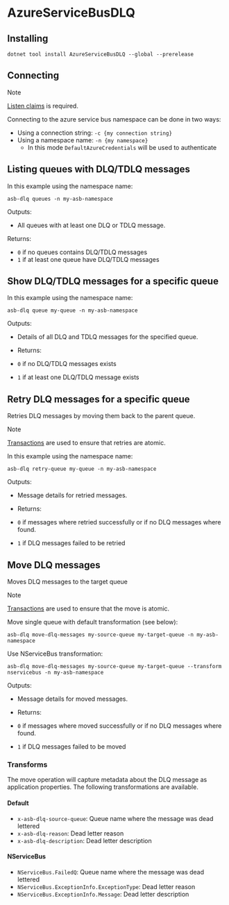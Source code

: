 # AzureServiceBusDLQ

## Installing

`dotnet tool install AzureServiceBusDLQ --global --prerelease`

## Connecting

> [!NOTE]  
> [Listen claims](https://learn.microsoft.com/en-us/azure/service-bus-messaging/service-bus-authentication-and-authorization) is required.

Connecting to the azure service bus namespace can be done in two ways:

- Using a connection string: `-c {my connection string}`
- Using a namespace name: `-n {my namespace}`
  - In this mode `DefaultAzureCredentials` will be used to authenticate

## Listing queues with DLQ/TDLQ messages

In this example using the namespace name:

`asb-dlq queues -n my-asb-namespace`

Outputs:

- All queues with at least one DLQ or TDLQ message.

Returns:

- `0` if no queues contains DLQ/TDLQ messages
- `1` if at least one queue have DLQ/TDLQ messages

## Show DLQ/TDLQ messages for a specific queue

In this example using the namespace name:

`asb-dlq queue my-queue -n my-asb-namespace`

Outputs:

- Details of all DLQ and TDLQ messages for the specified queue.

- Returns:

- `0` if no DLQ/TDLQ messages exists
- `1` if at least one DLQ/TDLQ message exists

## Retry DLQ messages for a specific queue

Retries DLQ messages by moving them back to the parent queue.

> [!NOTE]  
> [Transactions](https://learn.microsoft.com/en-us/azure/service-bus-messaging/service-bus-transactions) are used to ensure that retries are atomic.

In this example using the namespace name:

`asb-dlq retry-queue my-queue -n my-asb-namespace`

Outputs:

- Message details for retried messages.

- Returns:

- `0` if messages where retried successfully or if no DLQ messages where found.
- `1` if DLQ messages failed to be retried

## Move DLQ messages

Moves DLQ messages to the target queue

> [!NOTE]  
> [Transactions](https://learn.microsoft.com/en-us/azure/service-bus-messaging/service-bus-transactions) are used to ensure that the move is atomic.

Move single queue with default transformation (see below):

`asb-dlq move-dlq-messages my-source-queue my-target-queue -n my-asb-namespace`

Use NServiceBus transformation:

`asb-dlq move-dlq-messages my-source-queue my-target-queue --transform nservicebus -n my-asb-namespace`

Outputs:

- Message details for moved messages.

- Returns:

- `0` if messages where moved successfully or if no DLQ messages where found.
- `1` if DLQ messages failed to be moved

### Transforms

The move operation will capture metadata about the DLQ message as application properties. The following transformations are available.

#### Default

- `x-asb-dlq-source-queue`: Queue name where the message was dead lettered
- `x-asb-dlq-reason`: Dead letter reason
- `x-asb-dlq-description`: Dead letter description

#### NServiceBus

- `NServiceBus.FailedQ`: Queue name where the message was dead lettered
- `NServiceBus.ExceptionInfo.ExceptionType`: Dead letter reason
- `NServiceBus.ExceptionInfo.Message`: Dead letter description
